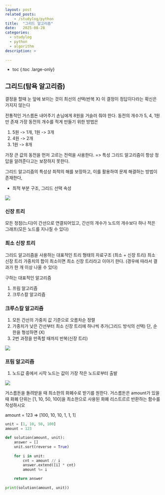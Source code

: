 ```yaml
---
layout: post
related_posts:
    - /studylog/python
title:  "그리드 알고리즘"
date:   2025-08-28
categories:
  - studylog
  - python
  - algorithm
description: >
  
---
```

* toc
{:toc .large-only}

## 그리드(탐욕 알고리즘)
결정을 할때 눈 앞에 보이는 것이 최선의 선택(반복 X)
이 결정이 정답이다라는 확신은 가지지 않는다

전통적인 거스름돈 내어주기
손님에게 8원을 거슬러 줘야 한다. 동전의 개수가 5, 4, 1원만 존재
가장 동전의 개수를 적게 만들기 위한 방법은
1. 5원 -> 1개, 1원 -> 3개
2. 4원 -> 2개
3. 1원 -> 8개

가장 큰 값의 동전을 먼저 고르는 전력을 사용한다. => 특성
그리드 알고리즘이 항상 정답을 알려준다고는 보장하지 못한다.

그리드 알고리즘의 특성상 최적의 해를 보장하고, 이를 활용하여 문제 해결하는 방법이 존재한다,
- 최적 부분 구조, 그리드 선택 속성

![](https://velog.velcdn.com/images/dankj1991/post/22a64eb0-d5fa-477d-b952-e9d306a86010/image.png)
### 신장 트리
모든 정점(느디)이 간선으로 연결되어있고, 간선의 개수가 노드의 개수보다 하나 적은 그래프(모든 노드를 지나칠 수 있다)

### 최소 신장 트리
그리드 알고리즘을 사용하는 대표적인 트리 형태의 자료구조
(최소 + 신장 트리)
최소 신장 트리
가중치의 합이 최소이면 최소 신장 트리라고 이야기 한다.
(경우에 따라서 결과가 한 개 이상 나올 수 있다)

구하는 대표적인 알고리즘
1. 프림 알고리즘
2. 크루스칼 알고리즘

### 크루스칼 알고리즘
1. 모든 간선의 가중치 값 기준으로 오름차순 정렬
2. 가중치가 낮은 간선부터 최소 신장 트리에 하나씩 추가(그리드 방식의 선택) 단, 순한을 형성하면 (X)
3. 2번 과정을 만족할 때까지 반복(신장 트리)

![](https://velog.velcdn.com/images/dankj1991/post/a4261545-98dc-4f12-990a-6c68404334f5/image.png)

### 프림 알고리즘
1. 노드값 중에서 시작 노드는 값이 가장 작은 노드로부터 출발

![](https://velog.velcdn.com/images/dankj1991/post/03b9e88c-a82c-4dc5-8801-f767c282c776/image.png)

거스름돈을 돌려받을 때 최소한의 화폐수로 받기를 원한다.
거스름돈은 amount가 있을 때 화폐 단위는 [1, 10, 50, 100]을 최소한으로 사용된 화폐 리스트르르 반환하는 함수를 작성하시오

amount = 123 => [100, 10, 10, 1, 1, 1]

```python
unit = [1, 10, 50, 100]
amount = 123

def solution(amount, unit):
    answer = []
    unit.sort(reverse = True)
    
    for i in unit:
        cnt = amount // i
        answer.extend([i] * cnt)
        amount %= i

    return answer
    
print(solution(amount, unit))
```